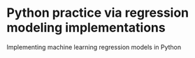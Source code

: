 # Python practice via regression modeling implementations
Implementing machine learning regression models in Python
